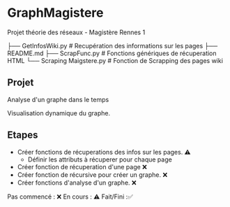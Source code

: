 # GraphMagistere
Projet théorie des réseaux - Magistère Rennes 1

├── GetInfosWiki.py # Recupération des informations sur les pages
├── README.md
├── ScrapFunc.py # Fonctions génériques de récuperation HTML
└── Scraping Maigstere.py # Fonction de Scrapping des pages wiki

## Projet

Analyse d'un graphe dans le temps

Visualisation dynamique du graphe.


## Etapes

- Créer fonctions de récuperations des infos sur les pages. ⚠️
	- Définir les attributs à récuperer pour chaque page
- Créer fonction de récuperation d'une page ❌
- Créer fonction de récursive pour créer un graphe. ❌
- Créer fonctions d'analyse d'un graphe. ❌

Pas commencé : ❌ 
En cours : ⚠️
Fait/Fini :✅
